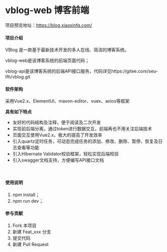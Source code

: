 # vblog-web 博客前端

项目预览地址：https://blog.xiaoxinfq.com/

#### 项目介绍
VBlog 是一款基于最新技术开发的多人在线、简洁的博客系统。

vblog-web是该博客系统的前端页面代码；

vblog-api是该博客系统的后端API接口服务，代码详见https://gitee.com/seu-lfh/vblog.git

#### 软件架构
采用Vue2.x、ElementUI、mavon-editor、vuex、axios等框架

**具有如下特点**
- 友好的代码结构及注释，便于阅读及二次开发
- 实现前后端分离，通过token进行数据交互，前端再也不用关注后端技术
- 页面交互使用Vue2.x，极大的提高了开发效率
- 引入quartz定时任务，可动态完成任务的添加、修改、删除、暂停、恢复及日志查看等功能
- 引入Hibernate Validator校验框架，轻松实现后端校验
- 引入swagger文档支持，方便编写API接口文档
<br>


#### 使用说明

1. npm install；
2. npm run dev；



#### 参与贡献

1. Fork 本项目
2. 新建 Feat_xxx 分支
3. 提交代码
4. 新建 Pull Request


